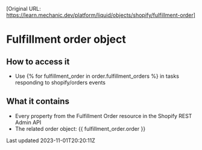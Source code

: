 [Original URL: https://learn.mechanic.dev/platform/liquid/objects/shopify/fulfillment-order]

# Fulfillment order object

## How to access it

- Use {% for fulfillment\_order in order.fulfillment\_orders %} in tasks responding to shopify/orders events

## What it contains

- Every property from the Fulfillment Order resource in the Shopify REST Admin API
- The related order object: {{ fulfillment\_order.order }}

Last updated 2023-11-01T20:20:11Z